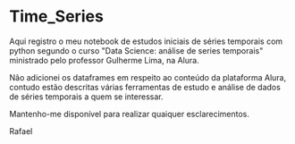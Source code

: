 # Time_Series

Aqui registro o meu notebook de estudos iniciais de séries temporais com python segundo o curso "Data Science: análise de series temporais" ministrado pelo professor Gulherme Lima, na Alura. 

Não adicionei os dataframes em respeito ao conteúdo da plataforma Alura, contudo estão descritas várias ferramentas de estudo e análise de dados de séries temporais a quem se interessar.

Mantenho-me disponível para realizar quaiquer esclarecimentos.

Rafael

